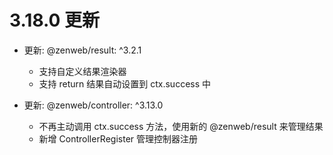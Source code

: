 # 3.18.0 更新

- 更新: @zenweb/result: ^3.2.1
  - 支持自定义结果渲染器
  - 支持 return 结果自动设置到 ctx.success 中

- 更新: @zenweb/controller: ^3.13.0
  - 不再主动调用 ctx.success 方法，使用新的 @zenweb/result 来管理结果
  - 新增 ControllerRegister 管理控制器注册

